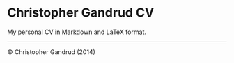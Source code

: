 Christopher Gandrud CV
==

My personal CV in Markdown and LaTeX format. 

---

&copy; Christopher Gandrud (2014)
